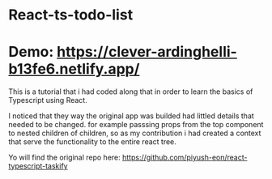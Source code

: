 # React-ts-todo-list

# Demo: https://clever-ardinghelli-b13fe6.netlify.app/

This is a tutorial that  i had coded along that  in order to learn the basics of Typescript using React. 

I noticed that they way the original app was builded had littled details that needed to be changed. for example passsing props from the top component to nested children of children, so as my contribution i had created a context that serve the functionality to the entire react tree. 

Yo will find the original repo here: https://github.com/piyush-eon/react-typescript-taskify 
